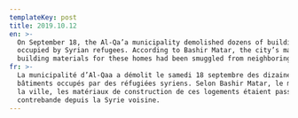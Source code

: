```yaml
---
templateKey: post
title: 2019.10.12
en: >-
  On September 18, the Al-Qa’a municipality demolished dozens of buildings
  occupied by Syrian refugees. According to Bashir Matar, the city’s mayor, the
  building materials for these homes had been smuggled from neighboring Syria.
fr: >-
  La municipalité d’Al-Qaa a démolit le samedi 18 septembre des dizaines de
  bâtiments occupés par des réfugiées syriens. Selon Bashir Matar, le maire de
  la ville, les matériaux de construction de ces logements étaient passés en
  contrebande depuis la Syrie voisine.
---
```


